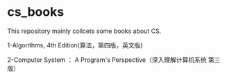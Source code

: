 # cs_books
This repository mainly collcets some books about CS.

1-Algorithms, 4th Edition(算法，第四版，英文版)

2-Computer System ： A Program's Perspective（深入理解计算机系统 第三版）
